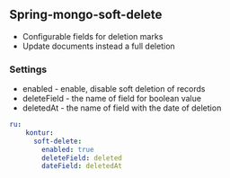 ## Spring-mongo-soft-delete

* Configurable fields for deletion marks
* Update documents instead a full deletion

### Settings

* enabled - enable, disable soft deletion of records
* deleteField - the name of field for boolean value
* deletedAt - the name of field with the date of deletion

```yaml
ru:
    kontur:
      soft-delete:
        enabled: true
        deleteField: deleted
        dateField: deletedAt
```

